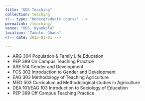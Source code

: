 ```yaml
---
title: "UDS Teaching"
collection: teaching
<!-- type: "Undergraduate course" -->
permalink: /teaching/
venue: "UDS, Nyankpla"
location: "Tamale, Ghana"
<!-- date: 2013-01-01 -->

---
```


* ARG 304 Population & Family Life Education			
* PEP 389 On Campus Teaching Practice								
* ARE 514 Gender and Development 
* FCS 302 Introduction to Gender and Development
* EAG 303 Methodology of Teaching Agriculture
* MED 503 Curriculum ad Methodological studies in Agriculture
* DEA  101/EAG 103 Introduction to Sociology of Education	
* PEP 399 Off Campus Teaching Practice	
